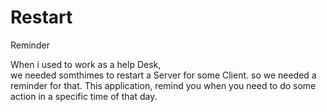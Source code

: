 # Restart
Reminder 

When i used to work as a help Desk,  
we needed somthimes to restart a Server for some Client.
so we needed a reminder for that.
This application, remind you when you need to do some action in a specific time of that day.
